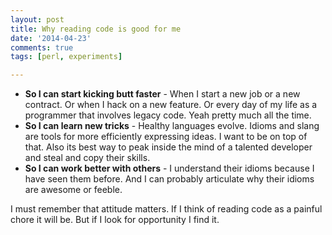 ```yaml
---
layout: post
title: Why reading code is good for me
date: '2014-04-23'
comments: true
tags: [perl, experiments]

---
```

  
  * **So I can start kicking butt faster** - When I start a new job or a new
    contract. Or when I hack on a new feature.  Or every day of my life as a
    programmer that involves legacy code.  Yeah pretty much all the time.
  * **So I can learn new tricks** - Healthy languages evolve.  Idioms and slang
    are tools for more efficiently expressing ideas.  I want to be on top of
    that.  Also its best way to peak inside the mind of a talented developer and
    steal and copy their skills.
  * **So I can work better with others** - I understand their idioms because I have
    seen them before.  And I can probably articulate why their idioms are awesome
    or feeble.

I must remember that attitude matters.  If I think of reading code as a painful
chore it will be.  But if I look for opportunity I find it.


